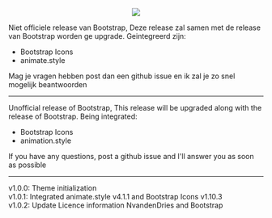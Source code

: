 
<p align="center">
 <img src="https://visualx.nl/storage/app/media/VisualX.png" >
</p>

Niet officiele release van Bootstrap, Deze release zal samen met de release van Bootstrap worden ge upgrade.
Geintegreerd zijn:

 - Bootstrap Icons 
 - animate.style

Mag je vragen hebben post dan een github issue en ik zal je zo snel mogelijk beantwoorden

---
Unofficial release of Bootstrap, This release will be upgraded along with the release of Bootstrap.
Being integrated:

  - Bootstrap Icons
  - animation.style

If you have any questions, post a github issue and I'll answer you as soon as possible

---
v1.0.0: Theme initialization<br>
v1.0.1: Integrated animate.style v4.1.1 and Bootstrap Icons v1.10.3<br>
v1.0.2: Update Licence information NvandenDries and Bootstrap<br>